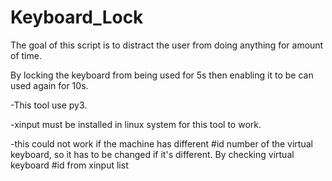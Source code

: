 # Keyboard_Lock
The goal of this script is to distract the user from doing anything for amount of time. 

By locking the keyboard from being used for 5s then enabling it to be can used again for 10s.

-This tool use py3.

-xinput must be installed in linux system for this tool to work.

-this could not work if the machine has different #id number of the virtual keyboard, so it has to be changed if it's different. By checking virtual keyboard #id from xinput list
